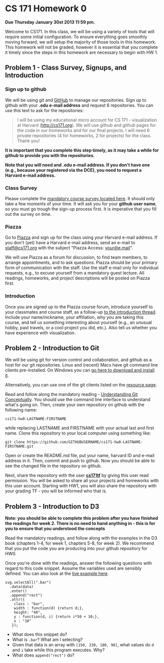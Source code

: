 # CS 171 Homework 0

**Due Thursday January 30st 2013 11:59 pm.**

Welcome to CS171.  In this class, we will be using a variety of tools that will require some initial configuration. To ensure everything goes smoothly moving forward, we will setup the majority of those tools in this homework.  This homework will not be graded, however it is essential that you complete it timely since the steps in this homework are necessary to begin with HW 1.

## Problem 1 - Class Survey, Signups, and Introduction

### Sign up to github

We will be using git and [GitHub](http://github.com) to manage our repositories. Sign up to github with your **.edu e-mail address** and request 6 repositories. You can use this text to ask for the repositories:


>I will be using my educational micro account for CS 171 - visualization at Harvard (http://cs171.org). We will use github and github pages for the code in our homeworks and for our final projects. I will need 6 private repositories (4 for homeworks, 2 for projects) for the class. Thank you!

**It is important that you complete this step timely, as it may take a while for github to provide you with the repositories.**

**Note that you will need and .edu e-mail address. If you don't have one (e.g., because your registered via the DCE), you need to request a Harvard e-mail address.**

### Class Survey
Please complete the [mandatory course survey located here](https://docs.google.com/spreadsheet/viewform?formkey=dDJrMGpiNWMtM2NEdHI4YUdsalJnU3c6MA). It should only take a few moments of your time. It will ask you for your **github user name**, so you must go trough the sign-up process first. It is imperative that you fill out the survey on time.

### Piazza
Go to [Piazza](https://piazza.com/harvard/cs171) and sign up for the class using your Harvard e-mail address. If you don't (yet) have a Harvard e-mail address, send an e-mail to [staff@cs171.org](mailto:staff@cs171.org) with the subject "Piazza Access: your@e.mail".  

We will use Piazza as a forum for discussion, to find team members, to arrange appointments, and to ask questions. Piazza should be your primary form of communication with the staff. Use the staff e-mail only for individual requests, e.g., to excuse yourself from a mandatory guest lecture. All readings, homeworks, and project descriptions will be posted on Piazza first. 

### Introduction

Once you are signed up to the Piazza course forum, introduce yourself to your classmates and course staff, as a follow-up [to the introduction thread](https://piazza.com/class/ho6118hjjnr6u6?cid=7). Include your name/nickname, your affiliation, why you are taking this course, and tell us something interesting about yourself (e.g., an unusual hobby, past travels, or a cool project you did, etc.). Also tell us whether you have experience with visualization. 

## Problem 2 - Introduction to Git

We will be using git for version control and collaboration, and github as a host for our git repositories. Linux and (recent) Macs have git command line clients pre-installed. On Windows you can [go here to download and install it](http://git-scm.com/download).

Alternatively, you can use one of the git clients listed on the [resource page](http://www.cs171.org/#!resources.md#Git_Clients).

Read and follow along the mandatory reading - [Understanding Git Conceptually](http://www.sbf5.com/~cduan/technical/git/git-5.shtml). You should use the command line interface to understand what's going on. Then, create your own repository on github with the following name:

```
cs171-hw0-LASTNAME-FIRSTNAME
```
while replacing LASTNAME and FIRSTNAME with your actual last and first name. Clone this repository to your local computer using something like:

```
git clone https://github.com/GITHUBUSERNAME/cs171-hw0-LASTNAME-FIRSTNAME.git 
```

Open or create the README.md file, put your name, harvard ID and e-mail address in it. Then, commit and push to github. Now you should be able to see the changed file in the repository on github.

Next, share the repository with the user **[cs171tf](http://github.com/cs171tf)** by giving this user read permission. You will be asked to share all your projects and homeworks with this user account. Starting with HW1, you will also share the repository with your grading TF - you will be informed who that is.

## Problem 3 - Introduction to D3

**Note: you should be able to complete this problem after you have finished the readings for week 2. There is no need to hand anything in - this is for you to ensure that you understood the concepts**

Read the mandatory readings, and follow along with the examples in the D3 book (chapters 1-4, for week 1, chapters 5-8, for week 2). We recommend that you put the code you are producing into your github repository for HW0. 

Once you're done with the readings, answer the following questions with regard to this code snippet. Assume the variables used are sensibly defined. You can also look at the [live example here](http://bl.ocks.org/alexsb/8565055).

```
svg.selectAll(".bar")
  .data(data)
  .enter()
  .append("rect")
  .attr({
    class : "bar",
    width : function(d) {return d;},
    height: "40",
    y : function(d, i) {return i*50 + 10;},
    x : "10"
   });
```

 * What does this snippet do?
 * What is `.bar`? What am I selecting?
 * Given that data is an array with `[150, 230, 180, 90]`, what values do `d` and `i` take while this program executes. Why?
 * What does `append("rect")` do?
